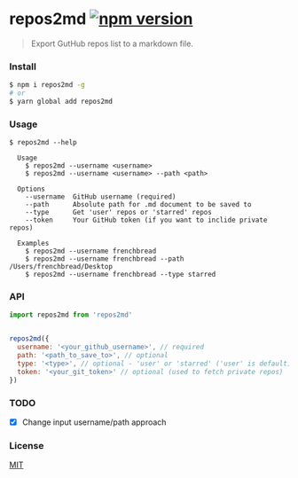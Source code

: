 # repos2md [![npm version](https://badge.fury.io/js/repos2md.svg)](https://badge.fury.io/js/repos2md)

> Export GutHub repos list to a markdown file.

### Install

```bash
$ npm i repos2md -g
# or
$ yarn global add repos2md 
```

### Usage

```
$ repos2md --help

  Usage
    $ repos2md --username <username>
    $ repos2md --username <username> --path <path>

  Options
    --username  GitHub username (required)
    --path      Absolute path for .md document to be saved to
    --type      Get 'user' repos or 'starred' repos
    --token     Your GitHub token (if you want to inclide private repos)

  Examples
    $ repos2md --username frenchbread
    $ repos2md --username frenchbread --path /Users/frenchbread/Desktop
    $ repos2md --username frenchbread --type starred
```

### API

```javascript
import repos2md from 'repos2md'


repos2md({
  username: '<your_github_username>', // required
  path: '<path_to_save_to>', // optional
  type: '<type>', // optional - 'user' or 'starred' ('user' is default),
  token: '<your_git_token>' // optional (used to fetch private repos)
})
```

### TODO
- [x] Change input username/path approach

### License

[MIT](https://github.com/frenchbread/repos2md/blob/master/LICENSE)
